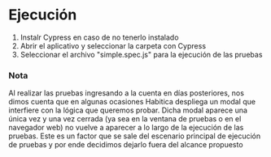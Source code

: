# Ejecución

1) Instalr Cypress en caso de no tenerlo instalado
2) Abrir el aplicativo y seleccionar la carpeta con Cypress
3) Seleccionar el archivo "simple.spec.js" para la ejecución de las pruebas


### Nota
Al realizar las pruebas ingresando a la cuenta en días posteriores, nos dimos cuenta que en algunas ocasiones Habitica despliega un modal que interfiere con la lógica que queremos probar. Dicha modal aparece una única vez y una vez cerrada (ya sea en la ventana de pruebas o en el navegador web) no vuelve a aparecer a lo largo de la ejecución de las pruebas. Este es un factor que se sale del escenario principal de ejecución de pruebas y por ende decidimos dejarlo fuera del alcance propuesto
